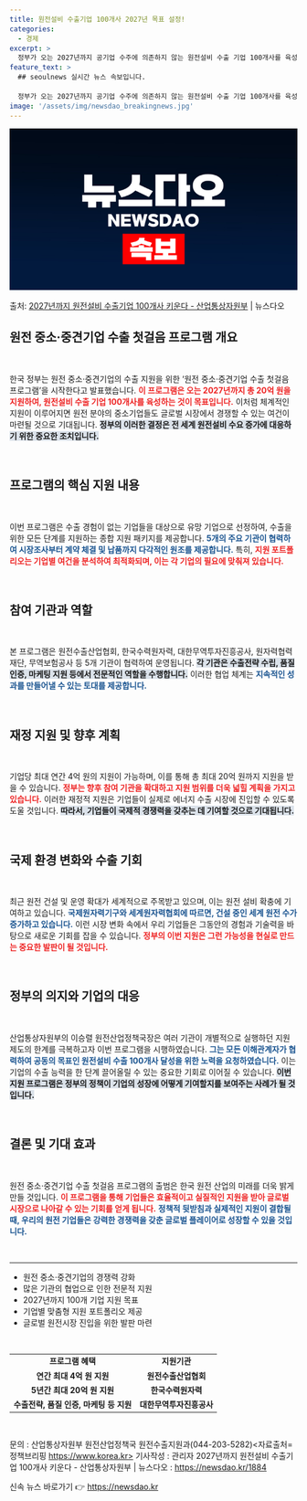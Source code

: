 ```yaml
---
title: 원전설비 수출기업 100개사 2027년 목표 설정!
categories:
  - 경제
excerpt: >
  정부가 오는 2027년까지 공기업 수주에 의존하지 않는 원전설비 수출 기업 100개사를 육성하기로 했다. 산…
feature_text: >
  ## seoulnews 실시간 뉴스 속보입니다.

  정부가 오는 2027년까지 공기업 수주에 의존하지 않는 원전설비 수출 기업 100개사를 육성하기로 했다. 산…
image: '/assets/img/newsdao_breakingnews.jpg'
---
```


![뉴스다오 속보](/assets/img/newsdao_breakingnews.jpg)

<p>출처: <a href="https://newsdao.kr/1884" rel="dofollow">2027년까지 원전설비 수출기업 100개사 키운다 - 산업통상자원부</a> | 뉴스다오</p>

<h2 data-ke-size="size26">원전 중소·중견기업 수출 첫걸음 프로그램 개요</h2>

<p data-ke-size="size16">&nbsp;</p>

한국 정부는 원전 중소·중견기업의 수출 지원을 위한 ‘원전 중소·중견기업 수출 첫걸음 프로그램’을 시작한다고 발표했습니다. <b><span style="color: #ee2323;">이 프로그램은 오는 2027년까지 총 20억 원을 지원하여, 원전설비 수출 기업 100개사를 육성하는 것이 목표입니다.</span></b> 이처럼 체계적인 지원이 이루어지면 원전 분야의 중소기업들도 글로벌 시장에서 경쟁할 수 있는 여건이 마련될 것으로 기대됩니다. <b><span style="background-color: #21538527;">정부의 이러한 결정은 전 세계 원전설비 수요 증가에 대응하기 위한 중요한 조치입니다.</span></b> 

<p data-ke-size="size16">&nbsp;</p>

<h2 data-ke-size="size26">프로그램의 핵심 지원 내용</h2>

<p data-ke-size="size16">&nbsp;</p>

이번 프로그램은 수출 경험이 없는 기업들을 대상으로 유망 기업으로 선정하여, 수출을 위한 모든 단계를 지원하는 종합 지원 패키지를 제공합니다. <b><span style="color: #1a5490;">5개의 주요 기관이 협력하여 시장조사부터 계약 체결 및 납품까지 다각적인 원조를 제공합니다.</span></b> 특히, <b><span style="color: #ee2323;">지원 포트폴리오는 기업별 여건을 분석하여 최적화되며, 이는 각 기업의 필요에 맞춰져 있습니다.</span></b> 

<p data-ke-size="size16">&nbsp;</p>

<h2 data-ke-size="size26">참여 기관과 역할</h2>

<p data-ke-size="size16">&nbsp;</p>

본 프로그램은 원전수출산업협회, 한국수력원자력, 대한무역투자진흥공사, 원자력협력재단, 무역보험공사 등 5개 기관이 협력하여 운영됩니다. <b><span style="background-color: #21538527;">각 기관은 수출전략 수립, 품질 인증, 마케팅 지원 등에서 전문적인 역할을 수행합니다.</span></b> 이러한 협업 체계는 <b><span style="color: #1a5490;">지속적인 성과를 만들어낼 수 있는 토대를 제공합니다.</span></b>

<p data-ke-size="size16">&nbsp;</p>

<h2 data-ke-size="size26">재정 지원 및 향후 계획</h2>

<p data-ke-size="size16">&nbsp;</p>

기업당 최대 연간 4억 원의 지원이 가능하며, 이를 통해 총 최대 20억 원까지 지원을 받을 수 있습니다. <b><span style="color: #ee2323;">정부는 향후 참여 기관을 확대하고 지원 범위를 더욱 넓힐 계획을 가지고 있습니다.</span></b> 이러한 재정적 지원은 기업들이 실제로 에너지 수출 시장에 진입할 수 있도록 도울 것입니다. <b><span style="background-color: #21538527;">따라서, 기업들이 국제적 경쟁력을 갖추는 데 기여할 것으로 기대됩니다.</span></b>

<p data-ke-size="size16">&nbsp;</p>

<h2 data-ke-size="size26">국제 환경 변화와 수출 기회</h2>

<p data-ke-size="size16">&nbsp;</p>

최근 원전 건설 및 운영 확대가 세계적으로 주목받고 있으며, 이는 원전 설비 확충에 기여하고 있습니다. <b><span style="color: #1a5490;">국제원자력기구와 세계원자력협회에 따르면, 건설 중인 세계 원전 수가 증가하고 있습니다.</span></b> 이런 시장 변화 속에서 우리 기업들은 그동안의 경험과 기술력을 바탕으로 새로운 기회를 잡을 수 있습니다. <b><span style="color: #ee2323;">정부의 이번 지원은 그런 가능성을 현실로 만드는 중요한 발판이 될 것입니다.</span></b>

<p data-ke-size="size16">&nbsp;</p>

<h2 data-ke-size="size26">정부의 의지와 기업의 대응</h2>

<p data-ke-size="size16">&nbsp;</p>

산업통상자원부의 이승렬 원전산업정책국장은 여러 기관이 개별적으로 실행하던 지원제도의 한계를 극복하고자 이번 프로그램을 시행하였습니다. <b><span style="color: #1a5490;">그는 모든 이해관계자가 협력하여 공동의 목표인 원전설비 수출 100개사 달성을 위한 노력을 요청하였습니다.</span></b> 이는 기업의 수출 능력을 한 단계 끌어올릴 수 있는 중요한 기회로 이어질 수 있습니다. <b><span style="background-color: #21538527;">이번 지원 프로그램은 정부의 정책이 기업의 성장에 어떻게 기여할지를 보여주는 사례가 될 것입니다.</span></b>

<p data-ke-size="size16">&nbsp;</p>

<h2 data-ke-size="size26">결론 및 기대 효과</h2>

<p data-ke-size="size16">&nbsp;</p>

원전 중소·중견기업 수출 첫걸음 프로그램의 출범은 한국 원전 산업의 미래를 더욱 밝게 만들 것입니다. <b><span style="color: #ee2323;">이 프로그램을 통해 기업들은 효율적이고 실질적인 지원을 받아 글로벌 시장으로 나아갈 수 있는 기회를 얻게 됩니다.</span></b> <b><span style="color: #1a5490;">정책적 뒷받침과 실제적인 지원이 결합될 때, 우리의 원전 기업들은 강력한 경쟁력을 갖춘 글로벌 플레이어로 성장할 수 있을 것입니다.</span></b>

<p data-ke-size="size16">&nbsp;</p>

<hr />

<ul>
  <li>원전 중소·중견기업의 경쟁력 강화</li>
  <li>많은 기관의 협업으로 인한 전문적 지원</li>
  <li>2027년까지 100개 기업 지원 목표</li>
  <li>기업별 맞춤형 지원 포트폴리오 제공</li>
  <li>글로벌 원전시장 진입을 위한 발판 마련</li>
</ul>

<p data-ke-size="size16">&nbsp;</p>

<table>
  <tr>
    <td style="text-align: center; height: 17px;"><b>프로그램 혜택</b></td>
    <td style="text-align: center; height: 17px;"><b>지원기관</b></td>
  </tr>
  <tr>
    <td style="text-align: center; height: 17px;"><b>연간 최대 4억 원 지원</b></td>
    <td style="text-align: center; height: 17px;"><b>원전수출산업협회</b></td>
  </tr>
  <tr>
    <td style="text-align: center; height: 17px;"><b>5년간 최대 20억 원 지원</b></td>
    <td style="text-align: center; height: 17px;"><b>한국수력원자력</b></td>
  </tr>
  <tr>
    <td style="text-align: center; height: 17px;"><b>수출전략, 품질 인증, 마케팅 등 지원</b></td>
    <td style="text-align: center; height: 17px;"><b>대한무역투자진흥공사</b></td>
  </tr>
</table>

<p data-ke-size="size16">&nbsp;</p> 

문의 : 산업통상자원부 원전산업정책국 원전수출지원과(044-203-5282)<자료출처=정책브리핑 https://www.korea.kr> 기사작성 : 관리자 2027년까지 원전설비 수출기업 100개사 키운다 - 산업통상자원부 | 뉴스다오  : https://newsdao.kr/1884 

신속 뉴스 바로가기 👉 <a href="https://newsdao.kr" rel="dofollow">https://newsdao.kr</a>


